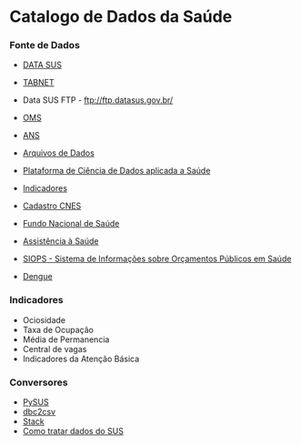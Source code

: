 # Catalogo de Dados da Saúde


### Fonte de Dados

- [DATA SUS](http://www2.datasus.gov.br/DATASUS/index.php?area=0901&item=1)   
- [TABNET](http://www2.datasus.gov.br/DATASUS/index.php?area=02)
- Data SUS FTP - ftp://ftp.datasus.gov.br/
- [OMS](https://www.who.int/gho/themes/en/)
- [ANS](http://www.ans.gov.br/planos-de-saude-e-operadoras/informacoes-e-avaliacoes-de-operadoras)
- [Arquivos de Dados](http://www2.datasus.gov.br/DATASUS/index.php?area=0901&item=1)
- [Plataforma de Ciência de Dados aplicada a Saúde](https://bigdata.icict.fiocruz.br/)
- [Indicadores](http://indicador-hospitalar.blogspot.com/search/label/200.1-Indicadores%20Hospitalar)
- [Cadastro CNES](http://dados.gov.br/dataset/cnes)
- [Fundo Nacional de Saúde](https://consultafns.saude.gov.br/#/consolidada/0/detalhar)
 
- [Assistência à Saúde](http://www2.datasus.gov.br/DATASUS/index.php?area=0202)

- [SIOPS - Sistema de Informações sobre Orçamentos Públicos em Saúde](http://www.saude.gov.br/repasses-financeiros/siops/demonstrativos-dados-informados#SAA2)
- [Dengue](https://extranet.saude.go.gov.br/public/dengue.html)

### Indicadores
 - Ociosidade
  - Taxa de Ocupação
  - Média de Permanencia
 - Central de vagas
 - Indicadores da Atenção Básica
 
 
 
 ### Conversores
 
 - [PySUS](https://github.com/fccoelho/PySUS/tree/master/pysus/utilities)
 - [dbc2csv](https://github.com/greatjapa/dbc2csv)
 - [Stack](https://stackoverflow.com/questions/54661137/convert-dbc-files-into-csv-with-python)
 - [Como tratar dados do SUS](https://dadosabertos.social/t/como-obter-e-tratar-dados-do-datasus/66)
